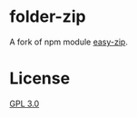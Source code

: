 # folder-zip
A fork of npm module [easy-zip](https://github.com/owenchong/easy-zip).

# License
[GPL 3.0](http://www.gnu.org/licenses/gpl-3.0.en.html)
